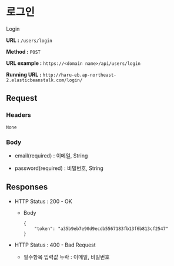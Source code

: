 # 로그인

Login

**URL :** `/users/login`

**Method :** `POST`

**URL example :** `https://<domain name>/api/users/login`

**Running URL :** `http://haru-eb.ap-northeast-2.elasticbeanstalk.com/login/`

## Request

### Headers

`None`

### Body

-   email(required) : 이메일, String

-   password(required) : 비밀번호, String

## Responses

-   HTTP Status : 200 - OK

    -   Body

            {
                "token": "a35b9eb7e90d9ecdb5567183fb13f6b813cf2547"
            }

-   HTTP Status : 400 - Bad Request

    -   필수항목 입력값 누락 : 이메일, 비밀번호
